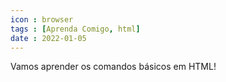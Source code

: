 ```yaml
---
icon : browser
tags : [Aprenda Comigo, html]
date : 2022-01-05
---
```

Vamos aprender os comandos básicos em HTML!
